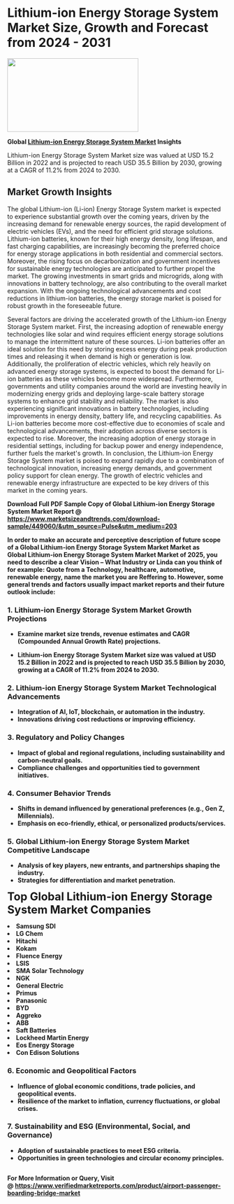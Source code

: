<H1>Lithium-ion Energy Storage System Market Size, Growth and Forecast from 2024 - 2031</H1><img class="aligncenter size-medium wp-image-584254" src="https://thirdeyenews.in/wp-content/uploads/2024/09/Global-Market-Research-300x168.jpeg" alt="" width="300" height="168" /><p><strong>Global&nbsp;<a href="https://www.marketsizeandtrends.com/download-sample/449060/&amp;utm_source=Pulse&amp;utm_medium=203">Lithium-ion Energy Storage System Market</a> Insights</strong></p><p>Lithium-ion Energy Storage System Market size was valued at USD 15.2 Billion in 2022 and is projected to reach USD 35.5 Billion by 2030, growing at a CAGR of 11.2% from 2024 to 2030.</p><p><h2>Market Growth Insights</h2> <p>The global Lithium-ion (Li-ion) Energy Storage System market is expected to experience substantial growth over the coming years, driven by the increasing demand for renewable energy sources, the rapid development of electric vehicles (EVs), and the need for efficient grid storage solutions. Lithium-ion batteries, known for their high energy density, long lifespan, and fast charging capabilities, are increasingly becoming the preferred choice for energy storage applications in both residential and commercial sectors. Moreover, the rising focus on decarbonization and government incentives for sustainable energy technologies are anticipated to further propel the market. The growing investments in smart grids and microgrids, along with innovations in battery technology, are also contributing to the overall market expansion. With the ongoing technological advancements and cost reductions in lithium-ion batteries, the energy storage market is poised for robust growth in the foreseeable future.</p> <p><strong></strong></p> <p>Several factors are driving the accelerated growth of the Lithium-ion Energy Storage System market. First, the increasing adoption of renewable energy technologies like solar and wind requires efficient energy storage solutions to manage the intermittent nature of these sources. Li-ion batteries offer an ideal solution for this need by storing excess energy during peak production times and releasing it when demand is high or generation is low. Additionally, the proliferation of electric vehicles, which rely heavily on advanced energy storage systems, is expected to boost the demand for Li-ion batteries as these vehicles become more widespread. Furthermore, governments and utility companies around the world are investing heavily in modernizing energy grids and deploying large-scale battery storage systems to enhance grid stability and reliability. The market is also experiencing significant innovations in battery technologies, including improvements in energy density, battery life, and recycling capabilities. As Li-ion batteries become more cost-effective due to economies of scale and technological advancements, their adoption across diverse sectors is expected to rise. Moreover, the increasing adoption of energy storage in residential settings, including for backup power and energy independence, further fuels the market's growth. In conclusion, the Lithium-ion Energy Storage System market is poised to expand rapidly due to a combination of technological innovation, increasing energy demands, and government policy support for clean energy. The growth of electric vehicles and renewable energy infrastructure are expected to be key drivers of this market in the coming years.</p> <p><strong></p><p><span class=""><strong>Download Full PDF Sample Copy of Global Lithium-ion Energy Storage System Market Report</strong> @ <a href="https://www.marketsizeandtrends.com/download-sample/449060/&amp;utm_source=Pulse&amp;utm_medium=203" target="_blank">https://www.marketsizeandtrends.com/download-sample/449060/&amp;utm_source=Pulse&amp;utm_medium=203</a></span></p><p>In order to make an accurate and perceptive description of future scope of a Global&nbsp;Lithium-ion Energy Storage System Market Market as Global&nbsp;Lithium-ion Energy Storage System Market Market of 2025, you need to describe a clear Vision &ndash; What Industry or Linda can you think of for example: Quote from a Technology, healthcare, automotive, renewable energy, name the market you are Reffering to. However, some general trends and factors usually impact market reports and their future outlook include:</p><h3>1.&nbsp;<strong>Lithium-ion Energy Storage System Market Growth Projections</strong></h3><ul><li>Examine market size trends, revenue estimates and CAGR (Compounded Annual Growth Rate) projections.</li><li><p>Lithium-ion Energy Storage System Market size was valued at USD 15.2 Billion in 2022 and is projected to reach USD 35.5 Billion by 2030, growing at a CAGR of 11.2% from 2024 to 2030.</p></li></ul><h3>2.&nbsp;<strong>Lithium-ion Energy Storage System Market Technological Advancements</strong></h3><ul><li>Integration of AI, IoT, blockchain, or automation in the industry.</li><li>Innovations driving cost reductions or improving efficiency.</li></ul><h3>3.&nbsp;<strong>Regulatory and Policy Changes</strong></h3><ul><li>Impact of global and regional regulations, including sustainability and carbon-neutral goals.</li><li>Compliance challenges and opportunities tied to government initiatives.</li></ul><h3>4.&nbsp;<strong>Consumer Behavior Trends</strong></h3><ul><li>Shifts in demand influenced by generational preferences (e.g., Gen Z, Millennials).</li><li>Emphasis on eco-friendly, ethical, or personalized products/services.</li></ul><h3>5.&nbsp;<strong>Global Lithium-ion Energy Storage System Market Competitive Landscape</strong></h3><ul><li>Analysis of key players, new entrants, and partnerships shaping the industry.</li><li>Strategies for differentiation and market penetration.</li></ul><p data-pm-slice="1 1 []"><span style="color: inherit; font-family: inherit; font-size: 25px;">Top Global Lithium-ion Energy Storage System Market Companies</span></p><div class="" data-test-id=""><p><li>Samsung SDI</li><li> LG Chem</li><li> Hitachi</li><li> Kokam</li><li> Fluence Energy</li><li> LSIS</li><li> SMA Solar Technology</li><li> NGK</li><li> General Electric</li><li> Primus</li><li> Panasonic</li><li> BYD</li><li> Aggreko</li><li> ABB</li><li> Saft Batteries</li><li> Lockheed Martin Energy</li><li> Eos Energy Storage</li><li> Con Edison Solutions</li></p></div><h3>6.&nbsp;<strong>Economic and Geopolitical Factors</strong></h3><ul><li>Influence of global economic conditions, trade policies, and geopolitical events.</li><li>Resilience of the market to inflation, currency fluctuations, or global crises.</li></ul><h3>7.&nbsp;<strong>Sustainability and ESG (Environmental, Social, and Governance)</strong></h3><ul><li>Adoption of sustainable practices to meet ESG criteria.</li><li>Opportunities in green technologies and circular economy principles.</li></ul><h2><strong style="font-size: 14px;">For More Information or Query, Visit @&nbsp;</strong><a style="background-color: #ffffff; font-size: 14px;" href="https://www.marketsizeandtrends.com/report/lithium-ion-energy-storage-system-market/" target="_blank">https://www.verifiedmarketreports.com/product/airport-passenger-boarding-bridge-market</a></h2>
